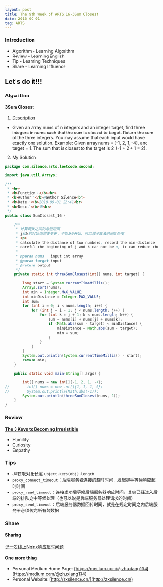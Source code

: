 ```yaml
---
layout: post
title: The 9th Week of ARTS:16-3Sum Closest
date: 2018-09-01
tag: ARTS
---
```


### Introduction
- Algorithm  - Learning Algorithm
- Review  - Learning English
- Tip - Learning Techniques
- Share - Learning Influence

## Let's do it!!!
### Algorithm
#### 3Sum Closest
1. [Description](https://leetcode.com/problems/3sum-closest/description/)
- Given an array nums of n integers and an integer target, find three integers in nums such that the sum is closest to target. Return the sum of the three integers. You may assume that each input would have exactly one solution.
Example:
Given array nums = [-1, 2, 1, -4], and target = 1.
The sum that is closest to the target is 2. (-1 + 2 + 1 = 2).
2. My Solution

```java
package com.silence.arts.leetcode.second;

import java.util.Arrays;

/**
 * <br>
 * <b>Function：</b><br>
 * <b>Author：</b>@author Silence<br>
 * <b>Date：</b>2018-09-01 22:41<br>
 * <b>Desc：</b>无<br>
 */
public class SumClosest_16 {

    /**
     * 计算两数之间的最短距离
     * j和k的起始值需要变更，不能从0开始，可以减少算法时间复杂度
     * <p>
     * calculate the distance of two numbers, record the min-distance
     * careful the beginning of j and k can not be 0, it can reduce the Time complexity
     *
     * @param nums   input int array
     * @param target input
     * @return output
     */
    private static int threeSumClosest(int[] nums, int target) {

        long start = System.currentTimeMillis();
        Arrays.sort(nums);
        int min = Integer.MAX_VALUE;
        int minDistance = Integer.MAX_VALUE;
        int sum;
        for (int i = 0; i < nums.length; i++) {
            for (int j = i + 1; j < nums.length; j++) {
                for (int k = j + 1; k < nums.length; k++) {
                    sum = nums[i] + nums[j] + nums[k];
                    if (Math.abs(sum - target) < minDistance) {
                        minDistance = Math.abs(sum - target);
                        min = sum;
                    }
                }
            }
        }
        System.out.println(System.currentTimeMillis() - start);
        return min;
    }

    public static void main(String[] args) {

        int[] nums = new int[]{-1, 2, 1, -4};
//        int[] nums = new int[]{1, 1, 1, 0};
//        System.out.println(Math.abs(-1));
        System.out.println(threeSumClosest(nums, 1));
    }
}


```

### Review
#### [The 3 Keys to Becoming Irresistible](https://medium.com/personal-growth/the-3-keys-to-becoming-irresistible-d2f689ea4bf1)
- Humility
- Curiosity
- Empathy

### Tips
- JS获取对象长度 `Object.keys(obj).length`
- `proxy_connect_timeout`：后端服务器连接的超时时间，发起握手等候响应超时时间
- `proxy_read_timeout`：连接成功后等候后端服务器响应时间，其实已经进入后端的排队之中等候处理（也可以说是后端服务器处理请求的时间）
- `proxy_send_timeout`：后端服务器数据回传时间，就是在规定时间之内后端服务器必须传完所有的数据

### Share
#### Sharing
[记一次线上Nginx响应超时问题](http://zxsilence.cn/2018/08/%E8%AE%B0%E4%B8%80%E6%AC%A1%E7%BA%BF%E4%B8%8ANginx%E5%93%8D%E5%BA%94%E8%B6%85%E6%97%B6%E9%97%AE%E9%A2%98/)

#### One more thing
- Personal Medium Home Page: [https://medium.com/@zhuxiang134](https://medium.com/@zhuxiang134)
- Personal Website: [http://zxsilence.cn/](http://zxsilence.cn/)